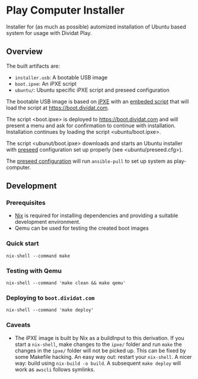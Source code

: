 # Play Computer Installer

Installer for (as much as possible) automized installation of Ubuntu based system for usage with Dividat Play.

## Overview

The built artifacts are:

-   `installer.usb`: A bootable USB image
-   `boot.ipxe`: An iPXE script
-   `ubuntu/`: Ubuntu specific iPXE script and preseed configuration

The bootable USB image is based on [iPXE](http://ipxe.org/) with an [embeded script](./ipxe/embed.ipxe) that will load the script at <https://boot.dividat.com>.

The script <boot.ipxe> is deployed to <https://boot.dividat.com> and will present a menu and ask for confirmation to continue with installation. Installation continues by loading the script <ubuntu/boot.ipxe>.

The script <ubunut/boot.ipxe> downloads and starts an Ubuntu installer with [preseed](https://help.ubuntu.com/lts/installation-guide/s390x/apb.html) configuration set up properly (see <ubuntu/preseed.cfg>).

The [preseed configuration](ubuntu/preseed.cfg) will run `ansible-pull` to set up system as play-computer.

## Development

### Prerequisites

-   [Nix](https://nixos.org/nix) is required for installing dependencies and providing a suitable development environment.
-   Qemu can be used for testing the created boot images

### Quick start

`nix-shell --command make`

### Testing with Qemu

`nix-shell --command 'make clean && make qemu'`

### Deploying to `boot.dividat.com`

`nix-shell --command 'make deploy'`

### Caveats

-   The iPXE image is built by Nix as a buildInput to this derivation. If you start a `nix-shell`, make changes to the `ipxe/` folder and run `make` the changes in the `ipxe/` folder will not be picked up. This can be fixed by some Makefile hacking. An easy way out: restart your `nix-shell`. A nicer way: build using `nix-build -o build`. A subsequent `make deploy` will work as `awscli` follows symlinks.

